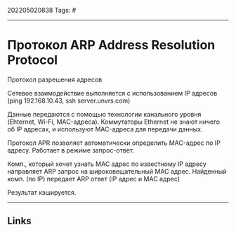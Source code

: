 202205020838
Tags: #

---

# Протокол ARP Address Resolution Protocol
Протокол разрешения адресов

Сетевое взаимодействие выполняется с использованием IP адресов (ping 192.168.10.43, ssh server.unvrs.com)

Данные передаются с помощью технологии канального уровня (Ehternet, Wi-Fi, MAC-адреса).  Коммутаторы Ethernet не знают ничего об IP адресах, и используют MAC-адреса для передачи данных.  

Протокол APR позволяет автоматически определить  MAC-адрес по IP адресу. Работает в режиме запрос-ответ. 

Комп., который хочет узнать MAC адрес по известному IP адресу направляет ARP запрос на широковещательный MAC адрес. Найденный комп. (по IP) передает ARP ответ (IP адрес и MAC адрес)

Результат кэшируется.

---
## Links